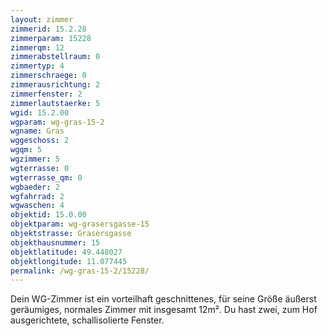 ```yaml
---
layout: zimmer
zimmerid: 15.2.28
zimmerparam: 15228
zimmerqm: 12
zimmerabstellraum: 0
zimmertyp: 4
zimmerschraege: 0
zimmerausrichtung: 2
zimmerfenster: 2
zimmerlautstaerke: 5
wgid: 15.2.00
wgparam: wg-gras-15-2
wgname: Gras
wggeschoss: 2
wgqm: 5
wgzimmer: 5
wgterrasse: 0
wgterrasse_qm: 0
wgbaeder: 2
wgfahrrad: 2
wgwaschen: 4
objektid: 15.0.00
objektparam: wg-grasersgasse-15
objektstrasse: Grasersgasse
objekthausnummer: 15
objektlatitude: 49.448027
objektlongitude: 11.077445
permalink: /wg-gras-15-2/15228/
---
```

Dein WG-Zimmer ist ein vorteilhaft geschnittenes, für seine Größe äußerst geräumiges, normales Zimmer mit insgesamt 12m². Du hast zwei, zum Hof ausgerichtete, schallisolierte Fenster. 